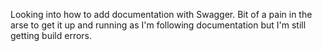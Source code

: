 Looking into how to add documentation with Swagger. Bit of a pain in the arse to get it up and running as I'm following documentation but I'm still getting build errors.
